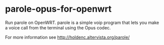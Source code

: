 parole-opus-for-openwrt
=======================

Run parole on OpenWRT. parole is a simple voip program that lets you make a voice call from the terminal using the Opus codec.

For more information see http://holdenc.altervista.org/parole/
